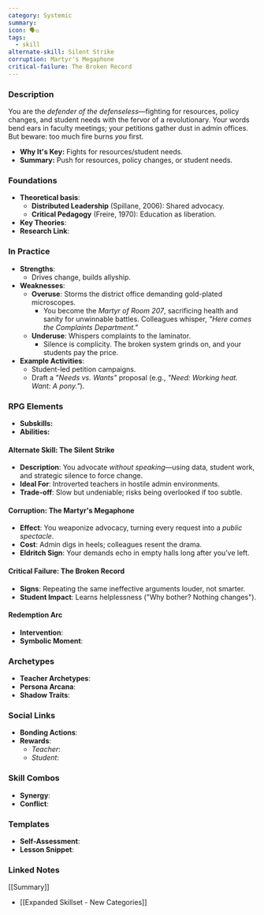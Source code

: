```yaml
---
category: Systemic
summary: 
icon: 🗣️⚖️
tags:
  - skill
alternate-skill: Silent Strike
corruption: Martyr's Megaphone
critical-failure: The Broken Record
---
```


### **Description**  
You are the _defender of the defenseless_—fighting for resources, policy changes, and student needs with the fervor of a revolutionary. Your words bend ears in faculty meetings; your petitions gather dust in admin offices. But beware: too much fire burns _you_ first.
- **Why It's Key:** Fights for resources/student needs.
- **Summary:** Push for resources, policy changes, or student needs.

### **Foundations**  
- **Theoretical basis**: 
	- **Distributed Leadership** (Spillane, 2006): Shared advocacy.
	- **Critical Pedagogy** (Freire, 1970): Education as liberation.
- **Key Theories**: 
- **Research Link**: 

### **In Practice**  
- **Strengths**:  
	- Drives change, builds allyship.
- **Weaknesses**:  
	- **Overuse**: Storms the district office demanding gold-plated microscopes.
		- You become the _Martyr of Room 207_, sacrificing health and sanity for unwinnable battles. Colleagues whisper, _"Here comes the Complaints Department."_
	- **Underuse**: Whispers complaints to the laminator.
		- Silence is complicity. The broken system grinds on, and your students pay the price.
- **Example Activities**:  
	- Student-led petition campaigns.
	- Draft a _"Needs vs. Wants"_ proposal (e.g., _"Need: Working heat. Want: A pony."_).

### **RPG Elements**  
- **Subskills:**
- **Abilities:**
#### **Alternate Skill: The Silent Strike**
- **Description**: You advocate _without speaking_—using data, student work, and strategic silence to force change.
- **Ideal For**: Introverted teachers in hostile admin environments.
- **Trade-off**: Slow but undeniable; risks being overlooked if too subtle.
#### **Corruption: The Martyr's Megaphone**
- **Effect**: You weaponize advocacy, turning every request into a _public spectacle_.
- **Cost**: Admin digs in heels; colleagues resent the drama.
- **Eldritch Sign**: Your demands echo in empty halls long after you’ve left.
#### **Critical Failure: The Broken Record** 
- **Signs**: Repeating the same ineffective arguments louder, not smarter.
- **Student Impact**: Learns helplessness ("Why bother? Nothing changes").
#### **Redemption Arc**  
- **Intervention**: 
- **Symbolic Moment**: 

### **Archetypes**  
- **Teacher Archetypes**: 
- **Persona Arcana**: 
- **Shadow Traits**: 

### **Social Links**  
- **Bonding Actions**: 
- **Rewards**:  
  - *Teacher*: 
  - *Student*: 

### **Skill Combos**  
- **Synergy**: 
- **Conflict**:  

### **Templates**  
- **Self-Assessment**: 
- **Lesson Snippet**: 

### **Linked Notes**  
[[Summary]]
- [[Expanded Skillset - New Categories]]